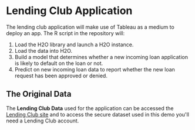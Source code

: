 # Lending Club Application

The lending club application will make use of Tableau as a medium to deploy an app. The R script in the repository will:

1. Load the H2O library and launch a H2O instance.
2. Load the data into H2O.
3. Build a model that determines whether a new incoming loan application is likely to default on the loan or not.
4. Predict on new incoming loan data to report whether the new loan request has been approved or denied.

## The Original Data

The **Lending Club Data** used for the application can be accessed the [Lending Club site](https://www.lendingclub.com/info/download-data.action) and to access the secure dataset used in this demo you'll need a Lending Club account.
